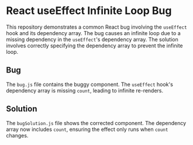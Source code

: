 # React useEffect Infinite Loop Bug

This repository demonstrates a common React bug involving the `useEffect` hook and its dependency array. The bug causes an infinite loop due to a missing dependency in the `useEffect`'s dependency array. The solution involves correctly specifying the dependency array to prevent the infinite loop.

## Bug
The `bug.js` file contains the buggy component. The `useEffect` hook's dependency array is missing `count`, leading to infinite re-renders. 

## Solution
The `bugSolution.js` file shows the corrected component.  The dependency array now includes `count`, ensuring the effect only runs when `count` changes.